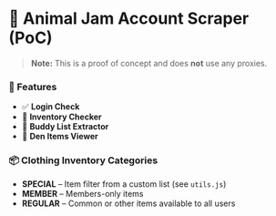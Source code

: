 # 🐾 Animal Jam Account Scraper (PoC)

> **Note:** This is a proof of concept and does **not** use any proxies.

### 🧰 Features
- ✅ **Login Check**
- 🎒 **Inventory Checker**
- 👥 **Buddy List Extractor**
- 🏡 **Den Items Viewer**

### 📦 Clothing Inventory Categories
- **SPECIAL** – Item filter from a custom list (see `utils.js`)
- **MEMBER** – Members-only items
- **REGULAR** – Common or other items available to all users
